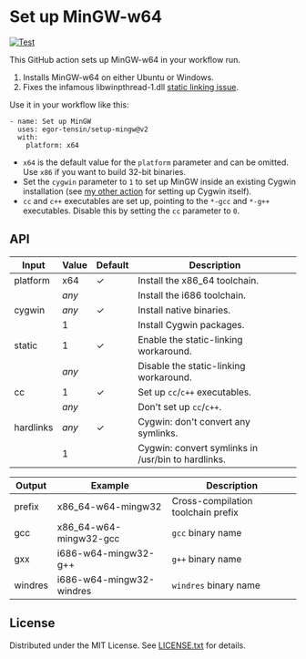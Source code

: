 Set up MinGW-w64
================

[![Test](https://github.com/egor-tensin/setup-mingw/actions/workflows/test.yml/badge.svg)](https://github.com/egor-tensin/setup-mingw/actions/workflows/test.yml)

This GitHub action sets up MinGW-w64 in your workflow run.

1. Installs MinGW-w64 on either Ubuntu or Windows.
2. Fixes the infamous libwinpthread-1.dll [static linking issue].

[static linking issue]: https://stackoverflow.com/q/13768515/514684

Use it in your workflow like this:

    - name: Set up MinGW
      uses: egor-tensin/setup-mingw@v2
      with:
        platform: x64

* `x64` is the default value for the `platform` parameter and can be omitted.
Use `x86` if you want to build 32-bit binaries.
* Set the `cygwin` parameter to `1` to set up MinGW inside an existing Cygwin
installation (see [my other action] for setting up Cygwin itself).
* `cc` and `c++` executables are set up, pointing to the `*-gcc` and `*-g++`
executables.
Disable this by setting the `cc` parameter to `0`.

[my other action]: https://github.com/egor-tensin/setup-cygwin

API
---

| Input     | Value   | Default | Description
| --------- | ------- | ------- | -----------
| platform  | x64     | ✓       | Install the x86_64 toolchain.
|           | *any*   |         | Install the i686 toolchain.
| cygwin    | *any*   | ✓       | Install native binaries.
|           | 1       |         | Install Cygwin packages.
| static    | 1       | ✓       | Enable the static-linking workaround.
|           | *any*   |         | Disable the static-linking workaround.
| cc        | 1       | ✓       | Set up `cc`/`c++` executables.
|           | *any*   |         | Don't set up `cc`/`c++`.
| hardlinks | *any*   | ✓       | Cygwin: don't convert any symlinks.
|           | 1       |         | Cygwin: convert symlinks in /usr/bin to hardlinks.

| Output  | Example                  | Description
| ------- | ------------------------ | -----------
| prefix  | x86_64-w64-mingw32       | Cross-compilation toolchain prefix
| gcc     | x86_64-w64-mingw32-gcc   | `gcc` binary name
| gxx     | i686-w64-mingw32-g++     | `g++` binary name
| windres | i686-w64-mingw32-windres | `windres` binary name

License
-------

Distributed under the MIT License.
See [LICENSE.txt] for details.

[LICENSE.txt]: LICENSE.txt

